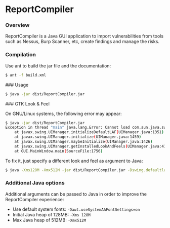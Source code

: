 # ReportCompiler

### Overview

ReportCompiler is a Java GUI application to import vulnerabilities from tools such as Nessus, Burp Scanner, etc, create findings and manage the risks.

### Compilation

Use ant to build the jar file and the documentation:

```sh
$ ant -f build.xml
```

### Usage

```sh
$ java -jar dist/ReportCompiler.jar
```

### GTK Look & Feel

On GNU/Linux systems, the following error may appear:

```sh
$ java -jar dist/ReportCompiler.jar
Exception in thread "main" java.lang.Error: Cannot load com.sun.java.swing.plaf.gtk.GTKLookAndFeel
    at javax.swing.UIManager.initializeDefaultLAF(UIManager.java:1351)
    at javax.swing.UIManager.initialize(UIManager.java:1459)
    at javax.swing.UIManager.maybeInitialize(UIManager.java:1426)
    at javax.swing.UIManager.getInstalledLookAndFeels(UIManager.java:419)
    at GUI.MainWindow.main(SourceFile:1756)
```

To fix it, just specify a different look and feel as argument to Java:

```sh
$ java -Xms128M -Xmx512M -jar dist/ReportCompiler.jar -Dswing.defaultlaf=com.jtattoo.plaf.aero.AeroLookAndFeel
```

### Additional Java options

Additional arguments can be passed to  Java in order to improve the ReportCompiler experience:

- Use default system fonts: `-Dawt.useSystemAAFontSettings=on`
- Initial Java heap of 128MB: `-Xms 128M`
- Max Java heap of 512MB: `-Xmx512M`

